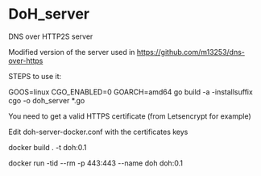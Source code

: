 # DoH_server
DNS over HTTP2S server 

Modified version of the server used in https://github.com/m13253/dns-over-https

STEPS to use it:

GOOS=linux CGO_ENABLED=0 GOARCH=amd64 go build -a -installsuffix cgo -o doh_server *.go

You need to get a valid HTTPS certificate (from Letsencrypt for example)

Edit doh-server-docker.conf with the certificates keys

docker build . -t doh:0.1

docker run -tid --rm -p 443:443 --name doh doh:0.1
